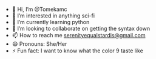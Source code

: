 - 👋 Hi, I’m @Tomekamc
- 👀 I’m interested in anything sci-fi
- 🌱 I’m currently learning python
- 💞️ I’m looking to collaborate on getting the syntax down
- 📫 How to reach me serenityequalstardis@gmail.com
- 😄 Pronouns: She/Her
- ⚡ Fun fact: I want to know what the color 9 taste like 

<!---
Tomekamc/Tomekamc is a ✨ special ✨ repository because its `README.md` (this file) appears on your GitHub profile.
You can click the Preview link to take a look at your changes.
--->
